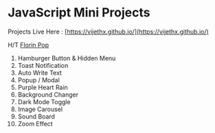 # JavaScript Mini Projects

Projects Live Here : [https://vijethx.github.io/](https://vijethx.github.io/)

H/T [Florin Pop](https://www.youtube.com/watch?v=8GPPJpiLqHk)

1. Hamburger Button & Hidden Menu
2. Toast Notification
3. Auto Write Text
4. Popup / Modal
5. Purple Heart Rain
6. Background Changer
7. Dark Mode Toggle
8. Image Carousel
9. Sound Board
10. Zoom Effect

